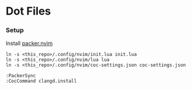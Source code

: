 # Dot Files

### Setup

Install [packer.nvim](https://github.com/wbthomason/packer.nvim)

```
ln -s <this_repo>/.config/nvim/init.lua init.lua
ln -s <this_repo>/.config/nvim/lua lua
ln -s <this_repo>/.config/nvim/coc-settings.json coc-settings.json

:PackerSync
:CocCommand clangd.install
```
